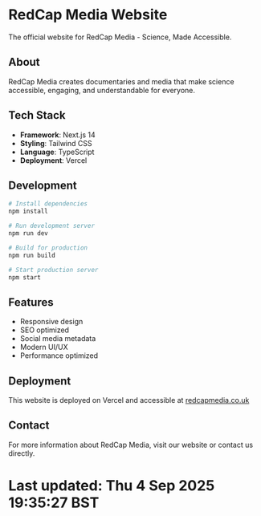# RedCap Media Website

The official website for RedCap Media - Science, Made Accessible.

## About

RedCap Media creates documentaries and media that make science accessible, engaging, and understandable for everyone.

## Tech Stack

- **Framework**: Next.js 14
- **Styling**: Tailwind CSS
- **Language**: TypeScript
- **Deployment**: Vercel

## Development

```bash
# Install dependencies
npm install

# Run development server
npm run dev

# Build for production
npm run build

# Start production server
npm start
```

## Features

- Responsive design
- SEO optimized
- Social media metadata
- Modern UI/UX
- Performance optimized

## Deployment

This website is deployed on Vercel and accessible at [redcapmedia.co.uk](https://redcapmedia.co.uk)

## Contact

For more information about RedCap Media, visit our website or contact us directly.
# Last updated: Thu  4 Sep 2025 19:35:27 BST

